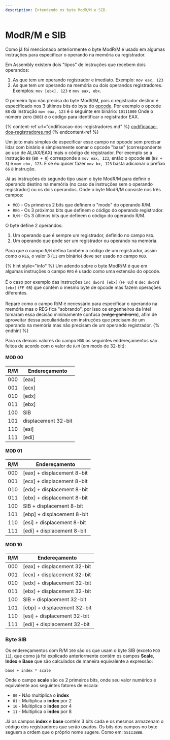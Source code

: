 ```yaml
---
description: Entendendo os byte ModR/M e SIB.
---
```


# ModR/M e SIB

Como já foi mencionado anteriormente o byte ModR/M é usado em algumas instruções para especificar o operando na memória ou registrador.

Em Assembly existem dois "tipos" de instruções que recebem dois operandos:

1. As que tem um operando registrador e imediato. Exemplo: `mov eax, 123`&#x20;
2. As que tem um operando na memória ou dois operandos registradores. Exemplos: `mov [ebx], 123` e `mov eax, ebx`.

O primeiro tipo não precisa do byte ModR/M, pois o registrador destino é especificado nos 3 últimos bits do byte do [opcode](opcode.md). Por exemplo o opcode `B8` da instrução `mov eax, 123` é o seguinte em binário: `10111000` Onde o número zero (`000`) é o código para identificar o registrador EAX.

{% content-ref url="codificacao-dos-registradores.md" %}
[codificacao-dos-registradores.md](codificacao-dos-registradores.md)
{% endcontent-ref %}

Um jeito mais simples de especificar esse campo no opcode sem precisar lidar com binário é simplesmente somar o opcode "base" (correspondente ao uso de AL/AX/EAX) mais o código do registrador. Por exemplo se a instrução `B8` (`B8 + 0`) corresponde a `mov eax, 123`, então o opcode `BB` (`B8 + 3`) é `mov ebx, 123`. E se eu quiser fazer `mov bx, 123` basta adicionar o prefixo `66` à instrução.

Já as instruções do segundo tipo usam o byte ModR/M para definir o operando destino na memória (no caso de instruções sem o operando registrador) ou os dois operandos. Onde o byte ModR/M consiste nos três campos:

* `MOD` - Os primeiros 2 bits que definem o "modo" do operando R/M.
* `REG` - Os 3 próximos bits que definem o código do operando registrador.
* `R/M` - Os 3 últimos bits que definem o código do operando R/M.

O byte define 2 operandos:

1. Um operando que é sempre um registrador, definido no campo `REG`.
2. Um operando que pode ser um registrador ou operando na memória.

Para que o campo `R/M` defina também o código de um registrador, assim como o `REG`, o valor 3 (`11` em binário) deve ser usado no campo `MOD`.

{% hint style="info" %}
Um adendo sobre o byte ModR/M é que em algumas instruções o campo `REG` é usado como uma extensão do opcode.\
\
É o caso por exemplo das instruções `inc dword [ebx]` (`FF 03`) e `dec dword [ebx]` (`FF 0B`) que contém o mesmo byte de opcode mas fazem operações diferentes.\
\
Repare como o campo R/M é necessário para especificar o operando na memória mas o REG fica "sobrando", por isso os engenheiros da Intel tomaram essa decisão minimamente confusa (~~vulgo gambiarra~~), afim de aproveitar dessa peculiaridade em instruções que precisam de um operando na memória mas não precisam de um operando registrador.
{% endhint %}

Para os demais valores do campo `MOD` os seguintes endereçamentos são feitos de acordo com o valor de `R/M` (em modo de 32-bit):

#### MOD 00

| R/M | Endereçamento       |
| --- | ------------------- |
| 000 | \[eax]              |
| 001 | \[ecx]              |
| 010 | \[edx]              |
| 011 | \[ebx]              |
| 100 | SIB                 |
| 101 | displacement 32-bit |
| 110 | \[esi]              |
| 111 | \[edi]              |

#### MOD 01

| R/M | Endereçamento               |
| --- | --------------------------- |
| 000 | \[eax] + displacement 8-bit |
| 001 | \[ecx] + displacement 8-bit |
| 010 | \[edx] + displacement 8-bit |
| 011 | \[ebx] + displacement 8-bit |
| 100 | SIB + displacement 8-bit    |
| 101 | \[ebp] + displacement 8-bit |
| 110 | \[esi] + displacement 8-bit |
| 111 | \[edi] + displacement 8-bit |

#### MOD 10

| R/M | Endereçamento                |
| --- | ---------------------------- |
| 000 | \[eax] + displacement 32-bit |
| 001 | \[ecx] + displacement 32-bit |
| 010 | \[edx] + displacement 32-bit |
| 011 | \[ebx] + displacement 32-bit |
| 100 | SIB + displacement 32-bit    |
| 101 | \[ebp] + displacement 32-bit |
| 110 | \[esi] + displacement 32-bit |
| 111 | \[edi] + displacement 32-bit |

### Byte SIB

Os endereçamentos com R/M `100` são os que usam o byte SIB (exceto `MOD 11`), que como já foi explicado anteriormente contém os campos **Scale**, **Index** e **Base** que são calculados de maneira equivalente a expressão:

```
base + index * scale
```

Onde o campo **scale** são os 2 primeiros bits, onde seu valor numérico é equivalente aos seguintes fatores de escala:

* `00` - Não multiplica o **index**
* `01` - Multiplica o **index** por 2
* `10` - Multiplica o **index** por 4
* `11` - Multiplica o **index** por 8

Já os campos **index** e **base** contém 3 bits cada e os mesmos armazenam o código dos registradores que serão usados. Os bits dos campos no byte seguem a ordem que o próprio nome sugere. Como em: `SSIIIBBB`.
